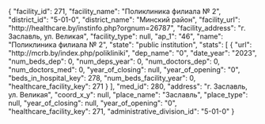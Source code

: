 {
    "facility_id": 271,
    "facility_name": "Поликлиника филиала № 2",
    "district_id": "5-01-0",
    "district_name": "Минский район",
    "facility_url": "http:\/\/healthcare.by\/instinfo.php?orgnum=26787",
    "facility_address": "г. Заславль, ул. Великая",
    "facility_type": null,
    "ap_1": "46",
    "name": "Поликлиника филиала № 2",
    "state": "public institution",
    "stats": [
        {
            "url": "http:\/\/mcrb.by\/index.php\/polikliniki",
            "dep_name": "0",
            "date_year": "2023",
            "num_beds_dep": 0,
            "num_deps_year": 0,
            "num_doctors_dep": 0,
            "num_doctors_med": 0,
            "year_of_closing": null,
            "year_of_opening": "0",
            "beds_in_hospital_key": 278,
            "num_beds_facility_year": 0,
            "healthcare_facility_key": 271
        }
    ],
    "med_id": 280,
    "address": "г. Заславль, ул. Великая",
    "coord_x_y": null,
    "place_name": "Заславль",
    "place_type": null,
    "year_of_closing": null,
    "year_of_opening": "0",
    "healthcare_facility_key": 271,
    "administrative_division_id": "5-01-0"
}